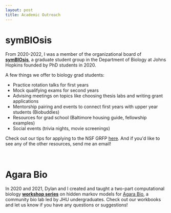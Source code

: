 ```yaml
---
layout: post
title: Academic Outreach
---
```


# symBIOsis

From 2020-2022, I was a member of the organizational board of **[symBIOsis](https://sites.krieger.jhu.edu/symbiosis/)**, a graduate student group in the Department of Biology at Johns Hopkins founded by PhD students in 2020.

A few things we offer to biology grad students:

* Practice rotation talks for first years
* Mock qualifying exams for second years
* Advising meetings on topics like choosing thesis labs and writing grant applications
* Mentorship pairing and events to connect first years with upper year students (Biobuddies)
* Resources for grad school (Baltimore housing guide, fellowship examples)
* Social events (trivia nights, movie screenings)

Check out our tips for applying to the NSF GRFP [here](https://drive.google.com/uc?id=1M1hr1OdK16kZgldhz6II0WvysWFV9ry6/&export=download). And if you'd like to see any of the other resources, send me an email! 

<br />

# Agara Bio 
In 2020 and 2021, Dylan and I created and taught a two-part computational biology **[workshop series](https://github.com/scarioscia/hmm_workshop)** on hidden markov models for [Agara Bio](https://www.agarabio.org/), a community bio lab led by JHU undergraduates. Check out our workbooks and let us know if you have any questions or suggestions! 

